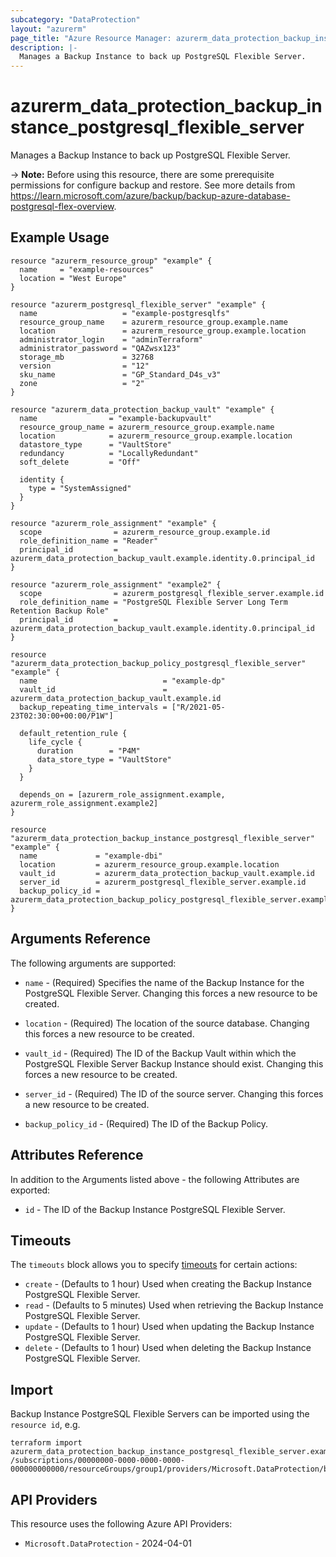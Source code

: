 ```yaml
---
subcategory: "DataProtection"
layout: "azurerm"
page_title: "Azure Resource Manager: azurerm_data_protection_backup_instance_postgresql_flexible_server"
description: |-
  Manages a Backup Instance to back up PostgreSQL Flexible Server.
---
```


# azurerm_data_protection_backup_instance_postgresql_flexible_server

Manages a Backup Instance to back up PostgreSQL Flexible Server.

-> **Note:** Before using this resource, there are some prerequisite permissions for configure backup and restore. See more details from <https://learn.microsoft.com/azure/backup/backup-azure-database-postgresql-flex-overview>.

## Example Usage

```hcl
resource "azurerm_resource_group" "example" {
  name     = "example-resources"
  location = "West Europe"
}

resource "azurerm_postgresql_flexible_server" "example" {
  name                   = "example-postgresqlfs"
  resource_group_name    = azurerm_resource_group.example.name
  location               = azurerm_resource_group.example.location
  administrator_login    = "adminTerraform"
  administrator_password = "QAZwsx123"
  storage_mb             = 32768
  version                = "12"
  sku_name               = "GP_Standard_D4s_v3"
  zone                   = "2"
}

resource "azurerm_data_protection_backup_vault" "example" {
  name                = "example-backupvault"
  resource_group_name = azurerm_resource_group.example.name
  location            = azurerm_resource_group.example.location
  datastore_type      = "VaultStore"
  redundancy          = "LocallyRedundant"
  soft_delete         = "Off"

  identity {
    type = "SystemAssigned"
  }
}

resource "azurerm_role_assignment" "example" {
  scope                = azurerm_resource_group.example.id
  role_definition_name = "Reader"
  principal_id         = azurerm_data_protection_backup_vault.example.identity.0.principal_id
}

resource "azurerm_role_assignment" "example2" {
  scope                = azurerm_postgresql_flexible_server.example.id
  role_definition_name = "PostgreSQL Flexible Server Long Term Retention Backup Role"
  principal_id         = azurerm_data_protection_backup_vault.example.identity.0.principal_id
}

resource "azurerm_data_protection_backup_policy_postgresql_flexible_server" "example" {
  name                            = "example-dp"
  vault_id                        = azurerm_data_protection_backup_vault.example.id
  backup_repeating_time_intervals = ["R/2021-05-23T02:30:00+00:00/P1W"]

  default_retention_rule {
    life_cycle {
      duration        = "P4M"
      data_store_type = "VaultStore"
    }
  }

  depends_on = [azurerm_role_assignment.example, azurerm_role_assignment.example2]
}

resource "azurerm_data_protection_backup_instance_postgresql_flexible_server" "example" {
  name             = "example-dbi"
  location         = azurerm_resource_group.example.location
  vault_id         = azurerm_data_protection_backup_vault.example.id
  server_id        = azurerm_postgresql_flexible_server.example.id
  backup_policy_id = azurerm_data_protection_backup_policy_postgresql_flexible_server.example.id
}
```

## Arguments Reference

The following arguments are supported:

* `name` - (Required) Specifies the name of the Backup Instance for the PostgreSQL Flexible Server. Changing this forces a new resource to be created.

* `location` - (Required) The location of the source database. Changing this forces a new resource to be created.

* `vault_id` - (Required) The ID of the Backup Vault within which the PostgreSQL Flexible Server Backup Instance should exist. Changing this forces a new resource to be created.

* `server_id` - (Required) The ID of the source server. Changing this forces a new resource to be created.

* `backup_policy_id` - (Required) The ID of the Backup Policy.

## Attributes Reference

In addition to the Arguments listed above - the following Attributes are exported:

* `id` - The ID of the Backup Instance PostgreSQL Flexible Server.

## Timeouts

The `timeouts` block allows you to specify [timeouts](https://www.terraform.io/language/resources/syntax#operation-timeouts) for certain actions:

* `create` - (Defaults to 1 hour) Used when creating the Backup Instance PostgreSQL Flexible Server.
* `read` - (Defaults to 5 minutes) Used when retrieving the Backup Instance PostgreSQL Flexible Server.
* `update` - (Defaults to 1 hour) Used when updating the Backup Instance PostgreSQL Flexible Server.
* `delete` - (Defaults to 1 hour) Used when deleting the Backup Instance PostgreSQL Flexible Server.

## Import

Backup Instance PostgreSQL Flexible Servers can be imported using the `resource id`, e.g.

```shell
terraform import azurerm_data_protection_backup_instance_postgresql_flexible_server.example /subscriptions/00000000-0000-0000-0000-000000000000/resourceGroups/group1/providers/Microsoft.DataProtection/backupVaults/vault1/backupInstances/backupInstance1
```

## API Providers
<!-- This section is generated, changes will be overwritten -->
This resource uses the following Azure API Providers:

* `Microsoft.DataProtection` - 2024-04-01
